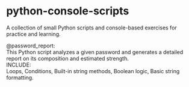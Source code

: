 # python-console-scripts
A collection of small Python scripts and console-based exercises for practice and learning.

@password_report:  
This Python script analyzes a given password and generates a detailed report on its composition and estimated strength.  
INCLUDE:  
      Loops,
      Conditions,
      Built-in string methods,
      Boolean logic,
      Basic string formatting.
